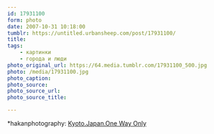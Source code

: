 ```yaml
---
id: 17931100
form: photo
date: 2007-10-31 10:18:00
tumblr: https://untitled.urbansheep.com/post/17931100/
title:
tags:
    - картинки
    - города и люди
photo_original_url: https://64.media.tumblr.com/17931100_500.jpg
photo: /media/17931100.jpg
photo_caption: 
photo_source:
photo_source_url:
photo_source_title:

---
```


<p>*hakanphotography: <a href="http://hakanphotography.deviantart.com/art/Kyoto-Japan-One-Way-Only-14355745">Kyoto.Japan.One Way Only</a></p>
